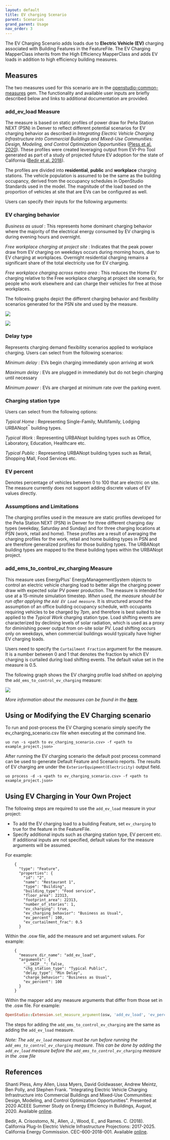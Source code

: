```yaml
---
layout: default
title: EV charging Scenario
parent: Scenarios
grand_parent: Usage
nav_order: 3
---
```

The EV Charging Scenario adds loads due to **Electric Vehicle (EV)** charging associated with Building
Features in the FeatureFile. The EV Charging MapperClass inherits from the High Efficiency
MapperClass and adds EV loads in addition to high efficiency building measures.

## Measures

The two measures used for this scenario are in the
[openstudio-common-measures](https://github.com/NREL/openstudio-common-measures-gem "GitHub
Repository") gem. The functionality and available user inputs are briefly described below and links
to additional documentation are provided.

### add_ev_load Measure

The measure is based on static profiles of power draw  for Peña Station NEXT (PSN) in Denver to reflect
different potential scenarios for EV charging behavior as described in  *Integrating Electric
Vehicle Charging Infrastructure into Commercial Buildings and Mixed-Use Communities: Design,
Modeling, and Control Optimization Opportunities*  ([Pless et al. 2020](#ref1)).
These profiles were created leveraging output from EVI-Pro Tool generated as part of a study of
projected future EV adoption for the state of California ([Bedir et al. 2018](#ref2)).

The profiles are divided into **residential**, **public** and **workplace** charging stations. The vehicle
population is assumed to be the same as the building occupancy, derived from the occupancy schedules
in OpenStudio Standards used in the model. The magnitude of the load based on the
proportion of vehicles at site that are EVs can be configured as well.

Users can specify their inputs for the following arguments:

### <a name="its"></a> EV charging behavior

*Business as usual* : This represents home dominant charging behavior where the majority of the
electrical energy consumed by EV charging is during evening hours and overnight.

*Free workplace charging at project site* : Indicates that the peak power draw from EV charging on
weekdays occurs during morning hours, due to EV charging at workplaces. Overnight residential
charging remains a significant share of the total electricity use for EV charging.

*Free workplace charging across metro area* : This reduces the Home EV charging relative to the Free
workplace charging at project site scenario, for people who work elsewhere and can charge their
vehicles for free at those workplaces.

The following graphs depict the different charging behavior and flexibility scenarios generated for
the PSN site and used by the measure.


![](../../doc_files/EVChargingProfile1.png)

![](../../doc_files/EVChargingProfile2.png)

### <a name="its"></a> Delay type

Represents charging demand flexibility scenarios applied to workplace charging. Users can select from the
following scenarios:

*Minimum delay* : EVs begin charging immediately upon arriving at work

*Maximum delay* : EVs are plugged in immediately but do not begin charging until necessary

*Minimum power* : EVs are charged at minimum rate over the parking event.

### <a name="its"></a> Charging station type

Users can select from the following options:

*Typical Home* : Representing Single-Family, Multifamily, Lodging URBANopt<sup>&trade;</sup> building types.

*Typical Work* : Representing URBANopt building types such as Office, Laboratory, Education, Healthcare etc.

*Typical Public* : Representing URBANopt building types such as Retail, Shopping Mall, Food Services etc.

### <a name="its"></a> EV percent

Denotes percentage of vehicles between 0 to 100 that are electric on site. The measure currently
does not support adding discrete values of EV values directly.

### Assumptions and Limitations

The charging profiles used in the measure are static profiles developed for the Peña Station NEXT (PSN) in
Denver for three different charging day types (weekday, Saturday and Sunday) and for three charging
locations at PSN (work, retail and home). These profiles are a result of averaging the charging
profiles for the work, retail and home building types in PSN and are therefore generalized profiles for those
building types.
The URBANopt building types are  mapped to the these building types within the
URBANopt project.



### add_ems_to_control_ev_charging Measure

This measure uses EnergyPlus' EnergyManagementSystem objects to control an electric vehicle charging
load to better align the charging power draw with expected solar PV power production. The measure is
intended for use at a 15-minute simulation timestep. *When used, the measure should be run after applying the `Add EV Load
measure`.* It is structured around the assumption of an office building occupancy schedule, with
occupants requiring vehicles to be charged by 7pm, and therefore is best suited to be applied to the
*Typical Work* charging station type. Load shifting events are characterized by
declining levels of solar radiation, which is used as a proxy for diminishing power output from
on-site solar PV. Load shifting occurs only on weekdays, when commercial buildings would typically
have higher EV charging loads.

Users need to specify the `Curtailment Fraction` argument for the measure. It is a number between 0 and 1 that denotes the fraction by which EV charging
is curtailed during load shifting events. The default value set in the measure is 0.5.

The following graph shows the EV charging profile load shifted on applying the
`add_ems_to_control_ev_charging` measure:

![](../../doc_files/EVCurtailment.png)


*More information about the measures can be found in the **[here](https://www.nrel.gov/docs/fy20osti/77438.pdf)**.*

## Using or Modifying the EV Charging scenario

To run and post-process the EV Charging scenario simply specify the ev_charging_scenario.csv file when executing at the command line.

```
uo run -s <path to ev_charging_scenario.csv> -f <path to example_project.json>
```

After running the EV charging scenario the default post process command can be used to generate Default
Feature and Scenario reports. The results of EV charging are under the
`ExteriorEquipment(Electricity)` output field.

```
uo process -d -s <path to ev_charging_scenario.csv> -f <path to example_project.json>
```

## Using EV Charging in Your Own Project

The following steps are required to use the `add_ev_load` measure in your project:

- To add the EV charging load to a building Feature, set `ev_charging` to true for the feature in
  the FeatureFile.
- Specify additional inputs  such as charging station type, EV percent etc. If
  additional inputs are not specified, default values for the measure arguments will be assumed.

For example:

```
    {
      "type": "Feature",
      "properties": {
        "id": "2",
        "name": "Restaurant 1",
        "type": "Building",
        "building_type": "Food service",
        "floor_area": 22313,
        "footprint_area": 22313,
        "number_of_stories": 1,
        "ev_charging": true,
        "ev_charging_behavior": "Business as Usual",
        "ev_percent": 100,
        "ev_curtailment_frac": 0.5
      }
```

Within the .osw file, add the measure and set argument values. For example:

```
    {
      "measure_dir_name": "add_ev_load",
      "arguments": {
        "__SKIP__": false,
        "chg_station_type": "Typical Public",
        "delay_type": "Min Delay",
        "charge_behavior": "Business as Usual",
        "ev_percent": 100
      }
    }
```

Within the mapper add any measure arguments that differ from those set in the .osw file. For example:

```ruby
OpenStudio::Extension.set_measure_argument(osw, 'add_ev_load', 'ev_percent', 50)
```

The  steps for adding the `add_ems_to_control_ev_charging` are the same as adding the `add_ev_load`
measure. 

*Note: The `add_ev_load` measure must be run before running the
`add_ems_to_control_ev_charging` measure. This can be done by adding the `add_ev_load` measure
before the `add_ems_to_control_ev_charging` measure in the .osw file*

## References

<a name="ref1"></a> Shanti Pless, Amy Allen, Lissa Myers, David Goldwasser, Andrew Meintz, Ben Polly, and Stephen Frank.
"Integrating Electric Vehicle Charging Infrastructure into Commercial Buildings and Mixed-Use
Communities: Design, Modeling, and Control Optimization Opportunities". Presented at 2020 ACEEE
Summer Study on Energy Efficiency in Buildings, August, 2020. Available
[online](https://www.nrel.gov/docs/fy20osti/77438.pdf).

<a name="ref2"></a> Bedir, A. Crisostomo, N., Allen, J., Wood, E., and Rames. C. (2018). California Plug-In Electric Vehicle
Infrastructure Projections: 2017-2025. California Energy Commission. CEC-600-2018-001. Available [online](https://www.nrel.gov/docs/fy18osti/70893.pdf).